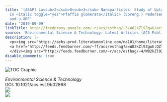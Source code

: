 ```yaml
---
title: '[ASAP] La<sub>2</sub>O<sub>3</sub> Nanoparticles: Study of Uptake and Distribution
  in <italic toggle="yes">Pfaffia glomerata</italic> (Spreng.) Pedersen by LA-ICP-MS
  and µ-XRF'
date: '2019-09-09'
linkTitle: http://feedproxy.google.com/~r/acs/esthag/~3/W82kZl9ZgwU/acs.est.9b02868
source: 'Environmental Science & Technology: Latest Articles (ACS Publications)'
description: |-
  <p><img src="https://achs-prod.literatumonline.com/na101/home/literatum/publisher/achs/journals/content/esthag/0/esthag.ahead-of-print/acs.est.9b02868/20190908/images/medium/es9b02868_0001.gif" alt="TOC Graphic"/></p><div><cite>Environmental Science & Technology</cite></div><div>DOI: 10.1021/acs.est.9b02868</div><div class="feedflare">
  <a href="http://feeds.feedburner.com/~ff/acs/esthag?a=W82kZl9ZgwU:QZlhzFmQq8k:yIl2AUoC8zA"><img src="http://feeds.feedburner.com/~ff/acs/esthag?d=yIl2AUoC8zA" border="0"></img></a>
  </div><img src="http://feeds.feedburner.com/~r/acs/esthag/~4/W82kZl9ZgwU" ...
disable_comments: true
---
```

<p><img src="https://achs-prod.literatumonline.com/na101/home/literatum/publisher/achs/journals/content/esthag/0/esthag.ahead-of-print/acs.est.9b02868/20190908/images/medium/es9b02868_0001.gif" alt="TOC Graphic"/></p><div><cite>Environmental Science & Technology</cite></div><div>DOI: 10.1021/acs.est.9b02868</div><div class="feedflare">
<a href="http://feeds.feedburner.com/~ff/acs/esthag?a=W82kZl9ZgwU:QZlhzFmQq8k:yIl2AUoC8zA"><img src="http://feeds.feedburner.com/~ff/acs/esthag?d=yIl2AUoC8zA" border="0"></img></a>
</div><img src="http://feeds.feedburner.com/~r/acs/esthag/~4/W82kZl9ZgwU" ...
